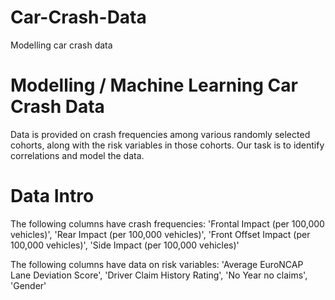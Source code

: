 # Car-Crash-Data
Modelling car crash data

# Modelling / Machine Learning Car Crash Data
Data is provided on crash frequencies among various randomly selected cohorts, along with the risk variables in those cohorts. Our task is to identify correlations and model the data.

# Data Intro
The following columns have crash frequencies:
'Frontal Impact (per 100,000 vehicles)',
'Rear Impact (per 100,000 vehicles)',
'Front Offset Impact (per 100,000 vehicles)',
'Side Impact (per 100,000 vehicles)'

The following columns have data on risk variables:
'Average EuroNCAP Lane Deviation Score',
'Driver Claim History Rating',
'No Year no claims',
'Gender'
